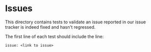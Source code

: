# Issues

This directory contains tests to validate an issue reported in our issue tracker
is indeed fixed and hasn't regressed.

The first line of each test should include the line:

```text
issue: <link to issue>
```
